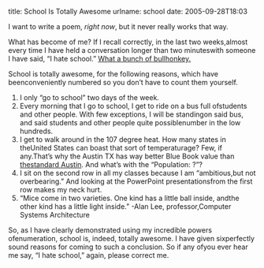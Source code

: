 title: School Is Totally Awesome
urlname: school
date: 2005-09-28T18:03

I want to write a poem, _right now_, but it never really works that way.

What has become of me? If I recall correctly, in the last two weeks,almost every time I have held a conversation longer than two minuteswith someone I have said, &ldquo;I hate school.&rdquo; [What a bunch of bullhonkey.](http://homestarrunner.com/sbemail134.html)

School is totally awesome, for the following reasons, which have beenconveniently numbered so you don&#x02bc;t have to count them yourself.

1.   I only &ldquo;go to school&rdquo; two days of the week.
2.   Every morning that I go to school, I get to ride on a bus full ofstudents and other people. With few exceptions, I will be standingon said bus, and said students and other people quite possiblenumber in the low hundreds.
3.   I get to walk around in the 107 degree heat. How many states in theUnited States can boast that sort of temperaturage? Few, if any.That&#x02bc;s why the Austin TX has way better Blue Book value than [thestandard Austin](http://www.onlineutah.com/austin.shtml). And what&#x02bc;s with the &ldquo;Population: ?&rdquo;?
4.   I sit on the second row in all my classes because I am &ldquo;ambitious,but not overbearing.&rdquo; And looking at the PowerPoint presentationsfrom the first row makes my neck hurt.
5.   &ldquo;Mice come in two varieties. One kind has a little ball inside, andthe other kind has a little light inside.&rdquo; -Alan Lee, professor,Computer Systems Architecture

So, as I have clearly demonstrated using my incredible powers ofenumeration, school is, indeed, totally awesome. I have given sixperfectly sound reasons for coming to such a conclusion. So if any ofyou ever hear me say, &ldquo;I hate school,&rdquo; again, please correct me.